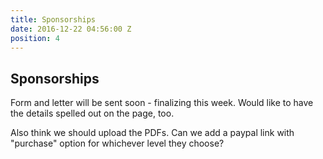 ```yaml
---
title: Sponsorships
date: 2016-12-22 04:56:00 Z
position: 4
---
```


## Sponsorships

Form and letter will be sent soon - finalizing this week. Would like to have the details spelled out on the page, too.

Also think we should upload the PDFs.
Can we add a paypal link with "purchase" option for whichever level they choose?